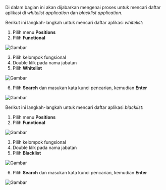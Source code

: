 Di dalam bagian ini akan dijabarkan mengenai proses untuk mencari daftar aplikasi di *whitelist application* dan *blacklist application*.

Berikut ini langkah-langkah untuk mencari daftar aplikasi *whitelist*:

1. Pilih menu **Positions**
2. Pilih **Functional**

![Gambar](_screenshot/.png/?sanitize=true)

3. Pilih kelompok fungsional
4. Double klik pada nama jabatan
5. Pilih **Whitelist**

![Gambar](_screenshot/.png/?sanitize=true)

6. Pilih **Search** dan masukan kata kunci pencarian, kemudian **Enter**

![Gambar](_screenshot/.png/?sanitize=true)

Berikut ini langkah-langkah untuk mencari daftar aplikasi *blacklist*:

1. Pilih menu **Positions**
2. Pilih **Functional**

![Gambar](_screenshot/.png/?sanitize=true)

3. Pilih kelompok fungsional
4. Double klik pada nama jabatan
5. Pilih **Blacklist**

![Gambar](_screenshot/.png/?sanitize=true)

6. Pilih **Search** dan masukan kata kunci pencarian, kemudian **Enter**

![Gambar](_screenshot/.png/?sanitize=true)
